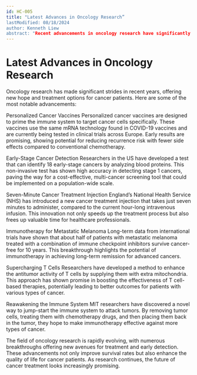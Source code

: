 ```yaml
--- 
id: HC-005 
title: "Latest Advances in Oncology Research”
lastModified: 08/18/2024  
author: Kenneth Liew 
abstract: "Recent advancements in oncology research have significantly improved cancer treatment and detection. Personalized cancer vaccines using mRNA technology show promise in reducing recurrence with fewer side effects. A new blood test can identify 18 early-stage cancers accurately, offering a cost-effective screening tool. The NHS has introduced a seven-minute cancer treatment injection, optimizing healthcare efficiency. Immunotherapy for metastatic melanoma has shown long-term success, with about half of patients achieving 10-year cancer-free survival. Enhancing T cells with extra mitochondria boosts their antitumor activity, and MIT researchers have developed a method to reprogram the immune system to attack tumors more effectively. These breakthroughs not only improve survival rates but also enhance the quality of life for cancer patients, marking a promising future for oncology” 
--- 
```

 
# Latest Advances in Oncology Research 
Oncology research has made significant strides in recent years, offering new hope and treatment options for cancer patients. Here are some of the most notable advancements: 

Personalized Cancer Vaccines Personalized cancer vaccines are designed to prime the immune system to target cancer cells specifically. These vaccines use the same mRNA technology found in COVID-19 vaccines and are currently being tested in clinical trials across Europe. Early results are promising, showing potential for reducing recurrence risk with fewer side effects compared to conventional chemotherapy. 

Early-Stage Cancer Detection Researchers in the US have developed a test that can identify 18 early-stage cancers by analyzing blood proteins. This non-invasive test has shown high accuracy in detecting stage 1 cancers, paving the way for a cost-effective, multi-cancer screening tool that could be implemented on a population-wide scale. 

Seven-Minute Cancer Treatment Injection England’s National Health Service (NHS) has introduced a new cancer treatment injection that takes just seven minutes to administer, compared to the current hour-long intravenous infusion. This innovation not only speeds up the treatment process but also frees up valuable time for healthcare professionals. 

Immunotherapy for Metastatic Melanoma Long-term data from international trials have shown that about half of patients with metastatic melanoma treated with a combination of immune checkpoint inhibitors survive cancer-free for 10 years. This breakthrough highlights the potential of immunotherapy in achieving long-term remission for advanced cancers. 

Supercharging T Cells Researchers have developed a method to enhance the antitumor activity of T cells by supplying them with extra mitochondria. This approach has shown promise in boosting the effectiveness of T cell-based therapies, potentially leading to better outcomes for patients with various types of cancer. 

Reawakening the Immune System MIT researchers have discovered a novel way to jump-start the immune system to attack tumors. By removing tumor cells, treating them with chemotherapy drugs, and then placing them back in the tumor, they hope to make immunotherapy effective against more types of cancer. 

The field of oncology research is rapidly evolving, with numerous breakthroughs offering new avenues for treatment and early detection. These advancements not only improve survival rates but also enhance the quality of life for cancer patients. As research continues, the future of cancer treatment looks increasingly promising. 